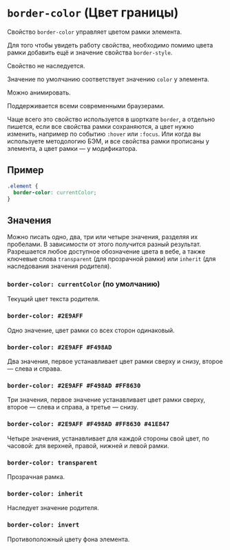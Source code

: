 # `border-color` (Цвет границы)

Свойство `border-color` управляет цветом рамки элемента.

Для того чтобы увидеть работу свойства, необходимо помимо цвета рамки добавить ещё и значение свойства `border-style`.

Свойство не наследуется.

Значение по умолчанию соответствует значению `color` у элемента.

Можно анимировать.

Поддерживается всеми современными браузерами.

Чаще всего это свойство используется в шорткате `border`, а отдельно пишется, если все свойства рамки сохраняются, а цвет нужно изменить, например по событию `:hover` или `:focus`. Или когда вы используете методологию БЭМ, и все свойства рамки прописаны у элемента, а цвет рамки — у модификатора.

## Пример

```css
.element {
  border-color: currentColor;
}
```

## Значения

Можно писать одно, два, три или четыре значения, разделяя их пробелами. В зависимости от этого получится разный результат. Разрешается любое доступное обозначение цвета в вебе, а также ключевые слова `transparent` (для прозрачной рамки) или `inherit` (для наследования значения родителя).

### `border-color: currentColor` (по умолчанию)

Текущий цвет текста родителя.

### `border-color: #2E9AFF`

Одно значение, цвет рамки со всех сторон одинаковый.

### `border-color: #2E9AFF #F498AD`

Два значения, первое устанавливает цвет рамки сверху и снизу, второе — слева и справа.

### `border-color: #2E9AFF #F498AD #FF8630`

Три значения, первое значение устанавливает цвет рамки сверху, второе — слева и справа, а третье — снизу.

### `border-color: #2E9AFF #F498AD #FF8630 #41E847`

Четыре значения, устанавливает для каждой стороны свой цвет, по часовой: для верхней, правой, нижней и левой рамки.

### `border-color: transparent`

Прозрачная рамка.

### `border-color: inherit`

Наследует значение родителя.

### `border-color: invert`

Противоположный цвету фона элемента.
